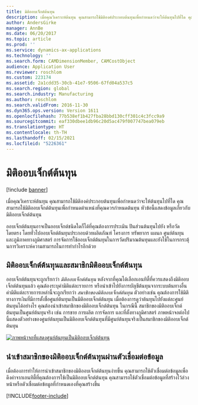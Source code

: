 ```yaml
---
title: มิติออบเจ็กต์ต้นทุน
description: เมื่อคุณวิเคราะห์ต้นทุน คุณสามารถใช้มิติองค์ประกอบต้นทุนเพื่อกำหนดว่าจะให้ต้นทุนไปที่ใด คุณสามารถใช้มิติออบเจ็กต์ต้นทุนเพื่อกำหนดตำแหน่งที่คุณควรกำหนดต้นทุน หัวข้อนี้แสดงข้อมูลเกี่ยวกับมิติออบเจ็กต์ต้นทุน
author: AndersGirke
manager: AnnBe
ms.date: 06/20/2017
ms.topic: article
ms.prod: ''
ms.service: dynamics-ax-applications
ms.technology: ''
ms.search.form: CAMDimensionMember, CAMCostObject
audience: Application User
ms.reviewer: roschlom
ms.custom: 223174
ms.assetid: 2a1cdd35-30cb-41e7-9506-67fd04a537c5
ms.search.region: global
ms.search.industry: Manufacturing
ms.author: roschlom
ms.search.validFrom: 2016-11-30
ms.dyn365.ops.version: Version 1611
ms.openlocfilehash: 77b538ef1b427fba28bbd130cff301c4c3fcc9a9
ms.sourcegitcommit: eaf330dbee1db96c20d5ac479f007747bea079eb
ms.translationtype: HT
ms.contentlocale: th-TH
ms.lasthandoff: 02/15/2021
ms.locfileid: "5226361"
---
```

# <a name="cost-object-dimensions"></a>มิติออบเจ็กต์ต้นทุน

[!include [banner](../includes/banner.md)]

เมื่อคุณวิเคราะห์ต้นทุน คุณสามารถใช้มิติองค์ประกอบต้นทุนเพื่อกำหนดว่าจะให้ต้นทุนไปที่ใด คุณสามารถใช้มิติออบเจ็กต์ต้นทุนเพื่อกำหนดตำแหน่งที่คุณควรกำหนดต้นทุน หัวข้อนี้แสดงข้อมูลเกี่ยวกับมิติออบเจ็กต์ต้นทุน

ออบเจ็กต์ต้นทุนอาจเป็นออบเจ็กต์ชนิดใดก็ได้ที่คุณต้องการประเมิน ปันส่วนต้นทุนไปยัง หรือวัดโดยตรง โดยทั่วไปออบเจ็กต์ต้นทุนประกอบด้วยผลิตภัณฑ์ โครงการ ทรัพยากร แผนก ศูนย์ต้นทุน และภูมิภาคทางภูมิศาสตร์ การจัดการใช้ออบเจ็กต์ต้นทุนในการวัดปริมาณต้นทุนและยังใช้ในการกระตุ้นการวิเคราะห์ความสามารถในการทำกำไรอีกด้วย

## <a name="cost-object-dimensions-and-cost-object-dimension-members"></a>มิติออบเจ็กต์ต้นทุนและสมาชิกมิติออบเจ็กต์ต้นทุน
ออบเจ็กต์ต้นทุนจะถูกเรียกว่า *มิติออบเจ็กต์ต้นทุน* หลังจากที่คุณได้เลือกเอนทิตี้ที่ควรแสดงถึงมิติออบเจ็กต์ต้นทุนแล้ว คุณต้องระบุค่ามิติแต่ละรายการ หรือนำเข้าไปยังการบัญชีต้นทุนจากระบบต้นทางอื่น ค่ามิติแต่ละรายการเหล่านี้จะถูกเรียกว่า *สมาชิกของมิติออบเจ็กต์ต้นทุน* ตัวอย่างเช่น คุณต้องการใช้มิติทางการเงินที่มีการตั้งชื่อศูนย์ต้นทุนเป็นมิติออบเจ็กต์ต้นทุน เมื่อต้องการดูว่าต้นทุนไปยังแต่ละศูนย์ต้นทุนได้อย่างไร คุณต้องนำเข้าสมาชิกของมิติออบเจ็กต์ต้นทุน ในกรณีนี้ สมาชิกของมิติออบเจ็กต์ต้นทุนเป็นศูนย์ต้นทุนจริง เช่น การขาย การผลิต การจัดการ และที่ตั้งทางภูมิศาสตร์ ภาพหน้าจอต่อไปนี้แสดงตัวอย่างของศูนย์ต้นทุนเป็นมิติออบเจ็กต์ต้นทุนที่มีศูนย์ต้นทุนจริงเป็นสมาชิกของมิติออบเจ็กต์ต้นทุน 

[![ภาพหน้าจอที่แสดงศูนย์ต้นทุนเป็นมิติออบเจ็กต์ต้นทุน](./media/cost-object-dimensions.png)](./media/cost-object-dimensions.png)

## <a name="import-cost-object-dimension-members-through-data-connectors"></a>นำเข้าสมาชิกของมิติออบเจ็กต์ต้นทุนผ่านตัวเชื่อมต่อข้อมูล
เมื่อต้องการทำให้การนำเข้าสมาชิกของมิติออบเจ็กต์ต้นทุนง่ายขึ้น คุณสามารถใช้ตัวเชื่อมต่อข้อมูลเพื่อดึงค่าจากเอนทิตี้ที่คุณต้องการใช้เป็นมิติออบเจ็กต์ต้นทุน คุณสามารถใช้ตัวเชื่อมต่อข้อมูลที่สร้างไว้ล่วงหน้าหรือตัวเชื่อมต่อข้อมูลที่กำหนดเองที่คุณสร้างขึ้น





[!INCLUDE[footer-include](../../includes/footer-banner.md)]